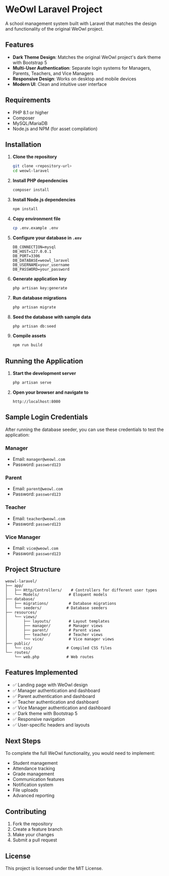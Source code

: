 # WeOwl Laravel Project

A school management system built with Laravel that matches the design and functionality of the original WeOwl project.

## Features

- **Dark Theme Design**: Matches the original WeOwl project's dark theme with Bootstrap 5
- **Multi-User Authentication**: Separate login systems for Managers, Parents, Teachers, and Vice Managers
- **Responsive Design**: Works on desktop and mobile devices
- **Modern UI**: Clean and intuitive user interface

## Requirements

- PHP 8.1 or higher
- Composer
- MySQL/MariaDB
- Node.js and NPM (for asset compilation)

## Installation

1. **Clone the repository**
   ```bash
   git clone <repository-url>
   cd weowl-laravel
   ```

2. **Install PHP dependencies**
   ```bash
   composer install
   ```

3. **Install Node.js dependencies**
   ```bash
   npm install
   ```

4. **Copy environment file**
   ```bash
   cp .env.example .env
   ```

5. **Configure your database in `.env`**
   ```env
   DB_CONNECTION=mysql
   DB_HOST=127.0.0.1
   DB_PORT=3306
   DB_DATABASE=weowl_laravel
   DB_USERNAME=your_username
   DB_PASSWORD=your_password
   ```

6. **Generate application key**
   ```bash
   php artisan key:generate
   ```

7. **Run database migrations**
   ```bash
   php artisan migrate
   ```

8. **Seed the database with sample data**
   ```bash
   php artisan db:seed
   ```

9. **Compile assets**
   ```bash
   npm run build
   ```

## Running the Application

1. **Start the development server**
   ```bash
   php artisan serve
   ```

2. **Open your browser and navigate to**
   ```
   http://localhost:8000
   ```

## Sample Login Credentials

After running the database seeder, you can use these credentials to test the application:

### Manager
- Email: `manager@weowl.com`
- Password: `password123`

### Parent
- Email: `parent@weowl.com`
- Password: `password123`

### Teacher
- Email: `teacher@weowl.com`
- Password: `password123`

### Vice Manager
- Email: `vice@weowl.com`
- Password: `password123`

## Project Structure

```
weowl-laravel/
├── app/
│   ├── Http/Controllers/    # Controllers for different user types
│   └── Models/             # Eloquent models
├── database/
│   ├── migrations/         # Database migrations
│   └── seeders/           # Database seeders
├── resources/
│   └── views/
│       ├── layouts/        # Layout templates
│       ├── manager/        # Manager views
│       ├── parent/         # Parent views
│       ├── teacher/        # Teacher views
│       └── vice/           # Vice manager views
├── public/
│   └── css/               # Compiled CSS files
└── routes/
    └── web.php            # Web routes
```

## Features Implemented

- ✅ Landing page with WeOwl design
- ✅ Manager authentication and dashboard
- ✅ Parent authentication and dashboard
- ✅ Teacher authentication and dashboard
- ✅ Vice Manager authentication and dashboard
- ✅ Dark theme with Bootstrap 5
- ✅ Responsive navigation
- ✅ User-specific headers and layouts

## Next Steps

To complete the full WeOwl functionality, you would need to implement:

- Student management
- Attendance tracking
- Grade management
- Communication features
- Notification system
- File uploads
- Advanced reporting

## Contributing

1. Fork the repository
2. Create a feature branch
3. Make your changes
4. Submit a pull request

## License

This project is licensed under the MIT License.
